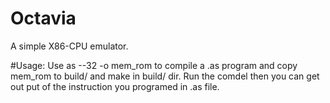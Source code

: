 # Octavia
A simple X86-CPU emulator.


#Usage:
Use as --32 -o mem_rom to compile a .as program and copy mem_rom to build/ and make in build/ dir. Run the comdel then you can get out put of the instruction you programed in .as file. 
